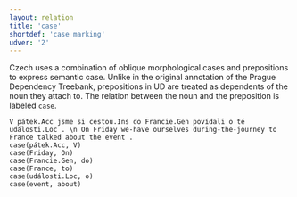 ```yaml
---
layout: relation
title: 'case'
shortdef: 'case marking'
udver: '2'
---
```


Czech uses a combination of oblique morphological cases and prepositions to express semantic case.
Unlike in the original annotation of the Prague Dependency Treebank, prepositions in UD are treated as dependents
of the noun they attach to. The relation between the noun and the preposition is labeled `case`.

~~~ sdparse
V pátek.Acc jsme si cestou.Ins do Francie.Gen povídali o té události.Loc . \n On Friday we-have ourselves during-the-journey to France talked about the event .
case(pátek.Acc, V)
case(Friday, On)
case(Francie.Gen, do)
case(France, to)
case(události.Loc, o)
case(event, about)
~~~
<!-- Interlanguage links updated Čt lis 12 09:43:15 CET 2020 -->
